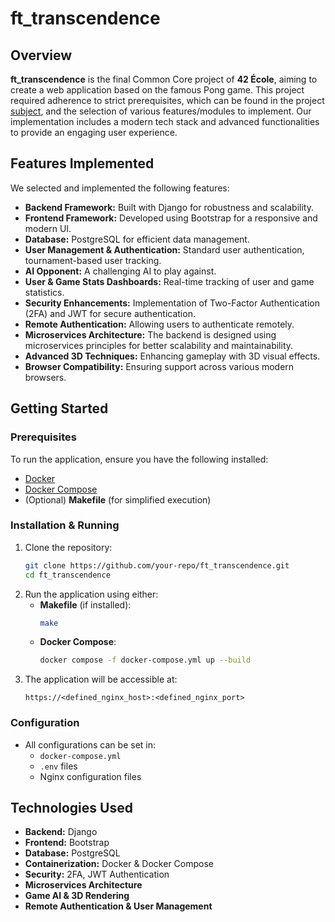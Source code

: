 # ft\_transcendence

## Overview

**ft\_transcendence** is the final Common Core project of **42 École**, aiming to create a web application based on the famous Pong game. This project required adherence to strict prerequisites, which can be found in the project [subject](./backend/en.subject.pdf), and the selection of various features/modules to implement. Our implementation includes a modern tech stack and advanced functionalities to provide an engaging user experience.

## Features Implemented

We selected and implemented the following features:

- **Backend Framework:** Built with Django for robustness and scalability.
- **Frontend Framework:** Developed using Bootstrap for a responsive and modern UI.
- **Database:** PostgreSQL for efficient data management.
- **User Management & Authentication:** Standard user authentication, tournament-based user tracking.
- **AI Opponent:** A challenging AI to play against.
- **User & Game Stats Dashboards:** Real-time tracking of user and game statistics.
- **Security Enhancements:** Implementation of Two-Factor Authentication (2FA) and JWT for secure authentication.
- **Remote Authentication:** Allowing users to authenticate remotely.
- **Microservices Architecture:** The backend is designed using microservices principles for better scalability and maintainability.
- **Advanced 3D Techniques:** Enhancing gameplay with 3D visual effects.
- **Browser Compatibility:** Ensuring support across various modern browsers.

## Getting Started

### Prerequisites

To run the application, ensure you have the following installed:

- [Docker](https://docs.docker.com/get-docker/)
- [Docker Compose](https://docs.docker.com/compose/install/)
- (Optional) **Makefile** (for simplified execution)

### Installation & Running

1. Clone the repository:
   ```sh
   git clone https://github.com/your-repo/ft_transcendence.git
   cd ft_transcendence
   ```
2. Run the application using either:
   - **Makefile** (if installed):
     ```sh
     make
     ```
   - **Docker Compose**:
     ```sh
     docker compose -f docker-compose.yml up --build
     ```
3. The application will be accessible at:
   ```
   https://<defined_nginx_host>:<defined_nginx_port>
   ```

### Configuration

- All configurations can be set in:
  - `docker-compose.yml`
  - `.env` files
  - Nginx configuration files

## Technologies Used

- **Backend:** Django
- **Frontend:** Bootstrap
- **Database:** PostgreSQL
- **Containerization:** Docker & Docker Compose
- **Security:** 2FA, JWT Authentication
- **Microservices Architecture**
- **Game AI & 3D Rendering**
- **Remote Authentication & User Management**

